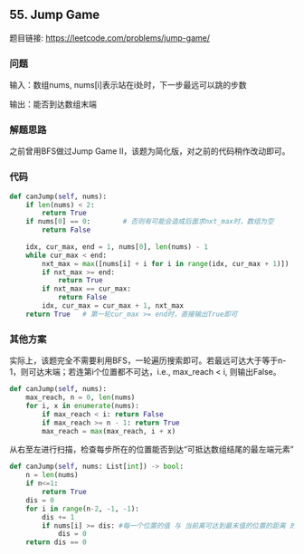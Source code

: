 ## 55. Jump Game

题目链接: https://leetcode.com/problems/jump-game/

### 问题
输入：数组nums, nums[i]表示站在i处时，下一步最远可以跳的步数

输出：能否到达数组末端

### 解题思路
之前曾用BFS做过Jump Game II，该题为简化版，对之前的代码稍作改动即可。

### 代码

```Python
def canJump(self, nums):
    if len(nums) < 2:
        return True
    if nums[0] == 0:        # 否则有可能会造成后面求nxt_max时，数组为空
        return False
    
    idx, cur_max, end = 1, nums[0], len(nums) - 1
    while cur_max < end:
        nxt_max = max([nums[i] + i for i in range(idx, cur_max + 1)])
        if nxt_max >= end:
            return True
        if nxt_max == cur_max:
            return False
        idx, cur_max = cur_max + 1, nxt_max
    return True   # 第一轮cur_max >= end时，直接输出True即可
```

### 其他方案
实际上，该题完全不需要利用BFS，一轮遍历搜索即可。若最远可达大于等于n-1，则可达末端；若连第i个位置都不可达，i.e., max_reach < i, 则输出False。

```Python
def canJump(self, nums):
    max_reach, n = 0, len(nums)
    for i, x in enumerate(nums):
        if max_reach < i: return False
        if max_reach >= n - 1: return True
        max_reach = max(max_reach, i + x)
```
从右至左进行扫描，检查每步所在的位置能否到达“可抵达数组结尾的最左端元素”
```Python
def canJump(self, nums: List[int]) -> bool:
    n = len(nums)
    if n<=1:
        return True
    dis = 0
    for i in range(n-2, -1, -1):
        dis += 1
        if nums[i] >= dis: #每一个位置的值 与 当前离可达到最末值的位置的距离 的大小比较
            dis = 0
    return dis == 0
```

